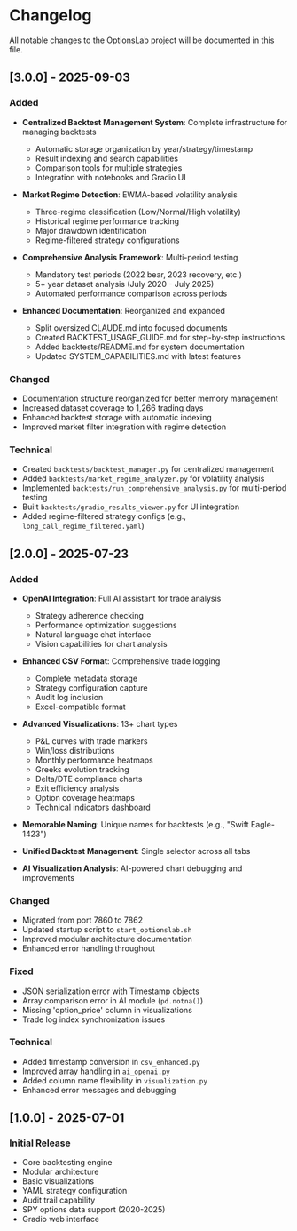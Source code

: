 # Changelog

All notable changes to the OptionsLab project will be documented in this file.

## [3.0.0] - 2025-09-03

### Added
- **Centralized Backtest Management System**: Complete infrastructure for managing backtests
  - Automatic storage organization by year/strategy/timestamp
  - Result indexing and search capabilities
  - Comparison tools for multiple strategies
  - Integration with notebooks and Gradio UI
  
- **Market Regime Detection**: EWMA-based volatility analysis
  - Three-regime classification (Low/Normal/High volatility)
  - Historical regime performance tracking
  - Major drawdown identification
  - Regime-filtered strategy configurations
  
- **Comprehensive Analysis Framework**: Multi-period testing
  - Mandatory test periods (2022 bear, 2023 recovery, etc.)
  - 5+ year dataset analysis (July 2020 - July 2025)
  - Automated performance comparison across periods
  
- **Enhanced Documentation**: Reorganized and expanded
  - Split oversized CLAUDE.md into focused documents
  - Created BACKTEST_USAGE_GUIDE.md for step-by-step instructions
  - Added backtests/README.md for system documentation
  - Updated SYSTEM_CAPABILITIES.md with latest features

### Changed
- Documentation structure reorganized for better memory management
- Increased dataset coverage to 1,266 trading days
- Enhanced backtest storage with automatic indexing
- Improved market filter integration with regime detection

### Technical
- Created `backtests/backtest_manager.py` for centralized management
- Added `backtests/market_regime_analyzer.py` for volatility analysis
- Implemented `backtests/run_comprehensive_analysis.py` for multi-period testing
- Built `backtests/gradio_results_viewer.py` for UI integration
- Added regime-filtered strategy configs (e.g., `long_call_regime_filtered.yaml`)

## [2.0.0] - 2025-07-23

### Added
- **OpenAI Integration**: Full AI assistant for trade analysis
  - Strategy adherence checking
  - Performance optimization suggestions
  - Natural language chat interface
  - Vision capabilities for chart analysis
  
- **Enhanced CSV Format**: Comprehensive trade logging
  - Complete metadata storage
  - Strategy configuration capture
  - Audit log inclusion
  - Excel-compatible format
  
- **Advanced Visualizations**: 13+ chart types
  - P&L curves with trade markers
  - Win/loss distributions
  - Monthly performance heatmaps
  - Greeks evolution tracking
  - Delta/DTE compliance charts
  - Exit efficiency analysis
  - Option coverage heatmaps
  - Technical indicators dashboard
  
- **Memorable Naming**: Unique names for backtests (e.g., "Swift Eagle-1423")
- **Unified Backtest Management**: Single selector across all tabs
- **AI Visualization Analysis**: AI-powered chart debugging and improvements

### Changed
- Migrated from port 7860 to 7862
- Updated startup script to `start_optionslab.sh`
- Improved modular architecture documentation
- Enhanced error handling throughout

### Fixed
- JSON serialization error with Timestamp objects
- Array comparison error in AI module (`pd.notna()`)
- Missing 'option_price' column in visualizations
- Trade log index synchronization issues

### Technical
- Added timestamp conversion in `csv_enhanced.py`
- Improved array handling in `ai_openai.py`
- Added column name flexibility in `visualization.py`
- Enhanced error messages and debugging

## [1.0.0] - 2025-07-01

### Initial Release
- Core backtesting engine
- Modular architecture
- Basic visualizations
- YAML strategy configuration
- Audit trail capability
- SPY options data support (2020-2025)
- Gradio web interface